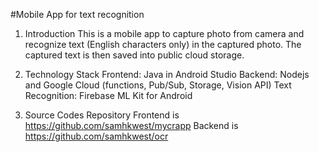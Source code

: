 #Mobile App for text recognition

1. Introduction
This is a mobile app to capture photo from camera and recognize text (English characters only) in the captured photo. The captured text is then saved into public cloud storage.

2. Technology Stack
Frontend: Java in Android Studio
Backend: Nodejs and Google Cloud (functions, Pub/Sub, Storage, Vision API)
Text Recognition: Firebase ML Kit for Android

3. Source Codes Repository
Frontend is  https://github.com/samhkwest/mycrapp
Backend is https://github.com/samhkwest/ocr

